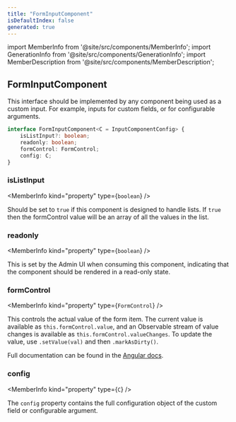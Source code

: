 ```yaml
---
title: "FormInputComponent"
isDefaultIndex: false
generated: true
---
```

<!-- This file was generated from the Vendure source. Do not modify. Instead, re-run the "docs:build" script -->
import MemberInfo from '@site/src/components/MemberInfo';
import GenerationInfo from '@site/src/components/GenerationInfo';
import MemberDescription from '@site/src/components/MemberDescription';


## FormInputComponent

<GenerationInfo sourceFile="packages/admin-ui/src/lib/core/src/common/component-registry-types.ts" sourceLine="10" packageName="@vendure/admin-ui" />

This interface should be implemented by any component being used as a custom input. For example,
inputs for custom fields, or for configurable arguments.

```ts title="Signature"
interface FormInputComponent<C = InputComponentConfig> {
    isListInput?: boolean;
    readonly: boolean;
    formControl: FormControl;
    config: C;
}
```

<div className="members-wrapper">

### isListInput

<MemberInfo kind="property" type={`boolean`}   />

Should be set to `true` if this component is designed to handle lists.
If `true` then the formControl value will be an array of all the
values in the list.
### readonly

<MemberInfo kind="property" type={`boolean`}   />

This is set by the Admin UI when consuming this component, indicating that the
component should be rendered in a read-only state.
### formControl

<MemberInfo kind="property" type={`FormControl`}   />

This controls the actual value of the form item. The current value is available
as `this.formControl.value`, and an Observable stream of value changes is available
as `this.formControl.valueChanges`. To update the value, use `.setValue(val)` and then
`.markAsDirty()`.

Full documentation can be found in the [Angular docs](https://angular.io/api/forms/FormControl).
### config

<MemberInfo kind="property" type={`C`}   />

The `config` property contains the full configuration object of the custom field or configurable argument.


</div>
